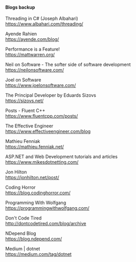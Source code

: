 
#### Blogs backup

Threading in C# (Joseph Albahari)  
https://www.albahari.com/threading/  

Ayende Rahien  
https://ayende.com/blog/  

Performance is a Feature!  
https://mattwarren.org/  

Neil on Software - The softer side of software development  
https://neilonsoftware.com/  

Joel on Software  
https://www.joelonsoftware.com/  

The Principal Developer by Eduards Sizovs  
https://sizovs.net/  

Posts - Fluent C++  
https://www.fluentcpp.com/posts/  

The Effective Engineer  
https://www.effectiveengineer.com/blog  

Mathieu Fenniak  
https://mathieu.fenniak.net/  

ASP.NET and Web Development tutorials and articles  
https://www.mikesdotnetting.com/  

Jon Hilton  
https://jonhilton.net/post/  

Coding Horror  
https://blog.codinghorror.com/  

Programming With Wolfgang  
https://programmingwithwolfgang.com/  

Don't Code Tired  
http://dontcodetired.com/blog/archive  

NDepend Blog  
https://blog.ndepend.com/  

Medium | dotnet  
https://medium.com/tag/dotnet  
